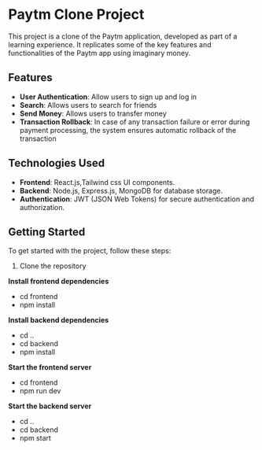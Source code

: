 # Paytm Clone Project

This project is a clone of the Paytm application, developed as part of a learning experience. It replicates some of the key features and functionalities of the Paytm app using imaginary money.

## Features

- **User Authentication**: Allow users to sign up and log in
- **Search**: Allows users to search for friends
- **Send Money**: Allows users to transfer money
- **Transaction Rollback**: In case of any transaction failure or error during payment processing, the system ensures automatic rollback of the transaction

  
## Technologies Used

- **Frontend**: React.js,Tailwind css UI components.
- **Backend**: Node.js, Express.js, MongoDB for database storage.
- **Authentication**: JWT (JSON Web Tokens) for secure authentication and authorization.

## Getting Started

To get started with the project, follow these steps:

1. Clone the repository

**Install frontend dependencies**
- cd frontend
- npm install

**Install backend dependencies**
- cd ..
- cd backend
- npm install

**Start the frontend server**
- cd frontend
- npm run dev

**Start the backend server**
- cd ..
- cd backend
- npm start

